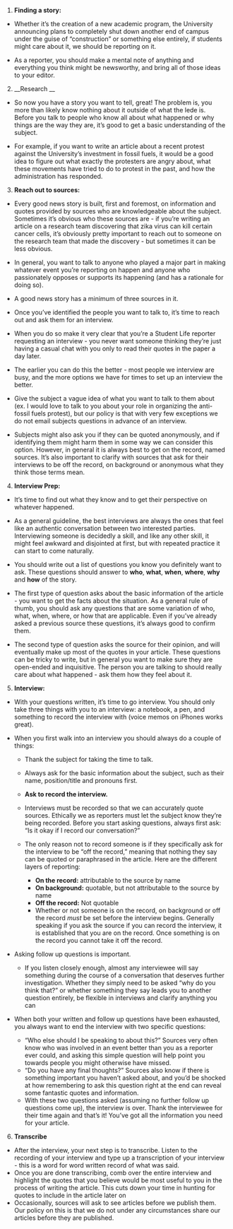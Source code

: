 ﻿1. __Finding a story:__ 
* Whether it’s the creation of a new academic program, the University announcing plans to completely shut down another end of campus under the guise of “construction” or something else entirely, if students might care about it, we should be reporting on it. 

* As a reporter, you should make a mental note of anything and everything you think might be newsworthy, and bring all of those ideas to your editor. 

2. __Research __ 
* So now you have a story you want to tell, great! The problem is, you more than likely know nothing about it outside of what the lede is. Before you talk to people who know all about what happened or why things are the way they are, it’s good to get a basic understanding of the subject. 

* For example, if you want to write an article about a recent protest against the University’s investment in fossil fuels, it would be a good idea to figure out what exactly the protesters are angry about, what these movements have tried to do to protest in the past, and how the administration has responded. 

3. __Reach out to sources:__
* Every good news story is built, first and foremost, on information and quotes provided by sources who are knowledgeable about the subject. Sometimes it’s obvious who these sources are - if you’re writing an article on a research team discovering that zika virus can kill certain cancer cells, it’s obviously pretty important to reach out to someone on the research team that made the discovery - but sometimes it can be less obvious. 

* In general, you want to talk to anyone who played a major part in making whatever event you’re reporting on happen and anyone who passionately opposes or supports its happening (and has a rationale for doing so). 

* A good news story has a minimum of three sources in it. 

* Once you’ve identified the people you want to talk to, it’s time to reach out and ask them for an interview. 
* When you do so make it very clear that you’re a Student Life reporter requesting an interview - you never want someone thinking they’re just having a casual chat with you only to read their quotes in the paper a day later. 

* The earlier you can do this the better - most people we interview are busy, and the more options we have for times to set up an interview the better. 

* Give the subject a vague idea of what you want to talk to them about (ex. I would love to talk to you about your role in organizing the anti-fossil fuels protest), but our policy is that with very few exceptions we do not email subjects questions in advance of an interview. 

* Subjects might also ask you if they can be quoted anonymously, and if identifying them might harm them in some way we can consider this option. However, in general it is always best to get on the record, named sources. It’s also important to clarify with sources that ask for their interviews to be off the record, on background or anonymous what they think those terms mean.

4. __Interview Prep:__
* It’s time to find out what they know and to get their perspective on whatever happened. 

* As a general guideline, the best interviews are always the ones that feel like an authentic conversation between two interested parties. Interviewing someone is decidedly a skill, and like any other skill, it might feel awkward and disjointed at first, but with repeated practice it can start to come naturally. 

* You should write out a list of questions you know you definitely want to ask. These questions should answer to **who**, **what**, **when**, **where**, **why** and **how** of the story. 

* The first type of question asks about the basic information of the article - you want to get the facts about the situation. As a general rule of thumb, you should ask any questions that are some variation of who, what, when, where, or how that are applicable. Even if you’ve already asked a previous source these questions, it’s always good to confirm them. 

* The second type of question asks the source for their opinion, and will eventually make up most of the quotes in your article. These questions can be tricky to write, but in general you want to make sure they are open-ended and inquisitive. The person you are talking to should really care about what happened - ask them how they feel about it. 

5. __Interview:__ 
* With your questions written, it’s time to go interview. You should only take three things with you to an interview: a notebook, a pen, and something to record the interview with (voice memos on iPhones works great). 

* When you first walk into an interview you should always do a couple of things:
 
  * Thank the subject for taking the time to talk.
  * Always ask for the basic information about the subject, such as their name, position/title and pronouns first.

  * **Ask to record the interview.**
  * Interviews must be recorded so that we can accurately quote sources. Ethically we as reporters must let the subject know they’re being recorded. Before you start asking questions, always first ask: “Is it okay if I record our conversation?”

  * The only reason not to record someone is if they specifically ask for the interview to be “off the record,” meaning that nothing they say can be quoted or paraphrased in the article. Here are the different layers of reporting: 
    * **On the record:** attributable to the source by name
    * **On background:** quotable, but not attributable to the source by name
    * **Off the record:** Not quotable
    * Whether or not someone is on the record, on background or off the record *must* be set before the interview begins. Generally speaking if you ask the source if you can record the interview, it is established that you are on the record. Once something is on the record you cannot take it off the record.

* Asking follow up questions is important. 
  * If you listen closely enough, almost any interviewee will say something during the course of a conversation that deserves further investigation. Whether they simply need to be asked “why do you think that?” or whether something they say leads you to another question entirely, be flexible in interviews and clarify anything you can

* When both your written and follow up questions have been exhausted, you always want to end the interview with two specific questions: 
  * “Who else should I be speaking to about this?” Sources very often know who was involved in an event better than you as a reporter ever could, and asking this simple question will help point you towards people you might otherwise have missed.
  * “Do you have any final thoughts?” Sources also know if there is something important you haven’t asked about, and you’d be shocked at how remembering to ask this question right at the end can reveal some fantastic quotes and information. 
  * With these two questions asked (assuming no further follow up questions come up), the interview is over. Thank the interviewee for their time again and that’s it! You’ve got all the information you need for your article. 
6. __Transcribe__
* After the interview, your next step is to transcribe. Listen to the recording of your interview and type up a transcription of your interview - this is a word for word written record of what was said. 
* Once you are done transcribing, comb over the entire interview and highlight the quotes that you believe would be most useful to you in the process of writing the article. This cuts down your time in hunting for quotes to include in the article later on
* Occasionally, sources will ask to see articles before we publish them. Our policy on this is that we do not under any circumstances share our articles before they are published.

